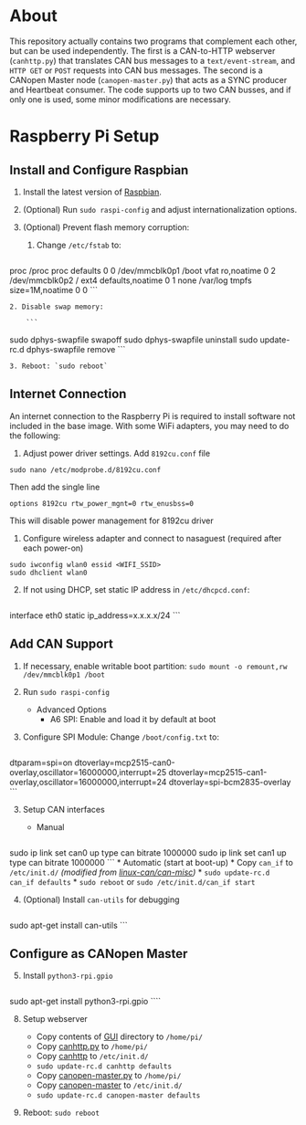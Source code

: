 About
==========

This repository actually contains two programs that complement each other, but can be used independently.  The first is a CAN-to-HTTP webserver (`canhttp.py`) that translates CAN bus messages to a `text/event-stream`, and `HTTP GET` or `POST` requests into CAN bus messages.  The second is a CANopen Master node (`canopen-master.py`) that acts as a SYNC producer and Heartbeat consumer.  The code supports up to two CAN busses, and if only one is used, some minor modifications are necessary.

Raspberry Pi Setup
==================

Install and Configure Raspbian
------------------------------


1. Install the latest version of [Raspbian](https://www.raspberrypi.org/downloads/raspbian/).

2. (Optional) Run `sudo raspi-config` and adjust internationalization options.

3. (Optional) Prevent flash memory corruption:

    1. Change `/etc/fstab` to:

        ```
proc            /proc     proc    defaults          0   0
/dev/mmcblk0p1  /boot     vfat    ro,noatime        0   2
/dev/mmcblk0p2  /         ext4    defaults,noatime  0   1
none            /var/log  tmpfs   size=1M,noatime   0   0
        ```

    2. Disable swap memory:

        ```
sudo dphys-swapfile swapoff
sudo dphys-swapfile uninstall
sudo update-rc.d dphys-swapfile remove
        ```

    3. Reboot: `sudo reboot`

Internet Connection
-------------------
An internet connection to the Raspberry Pi is required to install software not included in the base image.  With some WiFi adapters, you may need to do the following:
1. Adjust power driver settings.
Add `8192cu.conf` file
```
sudo nano /etc/modprobe.d/8192cu.conf
```
Then add the single line
```
options 8192cu rtw_power_mgnt=0 rtw_enusbss=0
```
This will disable power management for 8192cu driver

1. Configure wireless adapter and connect to nasaguest (required after each power-on)
```
sudo iwconfig wlan0 essid <WIFI_SSID>
sudo dhclient wlan0
````

2. If not using DHCP, set static IP address in `/etc/dhcpcd.conf`:

    ```
interface eth0
static ip_address=x.x.x.x/24
    ```

Add CAN Support
-----------------------------

1. If necessary, enable writable boot partition: `sudo mount -o remount,rw /dev/mmcblk0p1 /boot`

1. Run `sudo raspi-config`
    * Advanced Options
        * A6 SPI: Enable and load it by default at boot

2. Configure SPI Module: Change `/boot/config.txt` to:

    ```
dtparam=spi=on
dtoverlay=mcp2515-can0-overlay,oscillator=16000000,interrupt=25
dtoverlay=mcp2515-can1-overlay,oscillator=16000000,interrupt=24
dtoverlay=spi-bcm2835-overlay
    ```

3. Setup CAN interfaces
    * Manual

    ```
sudo ip link set can0 up type can bitrate 1000000
sudo ip link set can1 up type can bitrate 1000000
    ```
    * Automatic (start at boot-up)
        * Copy `can_if` to `/etc/init.d/` *(modified from [linux-can/can-misc](/linux-can/can-misc/blob/master/etc/can_if))*
        * `sudo update-rc.d can_if defaults`
        * `sudo reboot` or `sudo /etc/init.d/can_if start`

4. (Optional) Install `can-utils` for debugging

    ```
sudo apt-get install can-utils
    ```

Configure as CANopen Master
----------------------------

5. Install `python3-rpi.gpio`

    ```
sudo apt-get install python3-rpi.gpio
    ````

8. Setup webserver
    * Copy contents of [GUI](/bggardne/AMPS-MoSS/tree/master/GUI) directory to `/home/pi/`
    * Copy [canhttp.py](/bggardne/AMPS-MoSS/blob/master/RPi/canhttp.py) to `/home/pi/`
    * Copy [canhttp](/bggardne/AMPS-MoSS/blob/master/RPi/canhttp) to `/etc/init.d/`
    * `sudo update-rc.d canhttp defaults`
    * Copy [canopen-master.py](/bggardne/AMPS-MoSS/blob/master/RPi/canopen-master.py) to `/home/pi/`
    * Copy [canopen-master](/bggardne/AMPS-MoSS/blob/master/RPi/canopen-master) to `/etc/init.d/`
    * `sudo update-rc.d canopen-master defaults`

9. Reboot: `sudo reboot`
